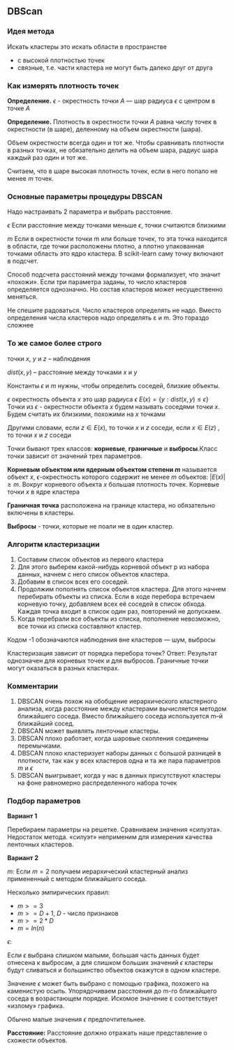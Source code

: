 ## DBScan

### Идея метода

Искать кластеры это искать области в пространстве

+ с высокой плотностью точек
+ связные, т.е. части кластера не могут быть далеко друг от друга

### Как измерять плотность точек

**Определение.** $\epsilon$ - окрестность точки $А$ — шар радиуса $\epsilon$ с центром в точке $А$

**Определение.** Плотность в окрестности точки $A$ равна числу точек в окрестности (в шаре), деленному на объем окрестности (шара).

Объем окрестности всегда один и тот же. Чтобы сравнивать плотности в разных точках, не обязательно делить на объем шара, радиус шара каждый раз один и тот же.

Считаем, что в шаре высокая плотность точек, если в него попало не менее $m$ точек.

### Основные параметры процедуры DBSCAN

Надо настраивать 2 параметра и выбрать расстояние.

$\epsilon$ Если расстояние между точками меньше $\epsilon$, точки считаются близкими

$m$ Если в окрестности точки m или больше точек, то эта точка находится в области, где точки расположены плотно, а плотно упакованная точками область это ядро кластера. В scikit-learn саму точку включают в подсчет.

Способ подсчета расстояний между точками формализует, что значит «похожи». Если три параметра заданы, то число кластеров определяется однозначно. Но состав кластеров может несущественно меняться.

Не спешите радоваться. Число кластеров определять не надо. Вместо определения числа кластеров надо определять ε и m. Это гораздо сложнее

### То же самое более строго 

точки $x$, $y$ и $z$ – наблюдения

$dist(x, y)$ – расстояние между точками $x$ и $y$

Константы $\epsilon$ и $m$ нужны, чтобы определить соседей, близкие объекты.

$\epsilon$ окрестность объекта $x$ это шар радиуса $\epsilon$ $E(x)=\left\{ y: dist(x , y) \leq \epsilon \right\}$
Точки из $\epsilon$ - окрестности объекта $x$ будем называть соседями точки $x$. Будем считать их близкими, похожими на $x$ точками

Другими словами, если $z \in E(x)$, то точки $x$ и $z$ соседи, если $x \in E(z)$ , то точки $x$ и $z$ соседи

Точки бывают трех классов: **корневые**, **граничные** и **выбросы**.Класс точки зависит от значений трех параметров.

**Корневым объектом или ядерным объектом степени $m$** называется объект $x$, $\epsilon$-окрестность которого содержит не менее $m$ объектов: $|E(x)| \geq m$.
Вокруг корневого объекта $x$ большая плотность точек. Корневые точки $x$ в ядре кластера

**Граничная точка** расположена на границе кластера, но обязательно включены в кластеры.

**Выбросы** - точки, которые не поали не в один кластер.

### Алгоритм кластеризации

1. Составим список объектов из первого кластера
2. Для этого выберем какой-нибудь корневой объект p из набора данных, начнем с него список объектов кластера.
3. Добавим в список всех его соседей.
4. Продолжим пополнять список объектов кластера. Для этого начнем перебирать объекты из списка. Если в ходе перебора встречаем корневую точку, добавляем всех её соседей в список обхода. Каждая точка входит в список один раз, повторений не допускаем.
5. Когда перебрали все объекты из списка, пополнение невозможно, все точки из списка составляют кластер.

Кодом -1 обозначаются наблюдения вне кластеров — шум, выбросы

Кластеризация зависит от порядка перебора точек?
Ответ: Результат однозначен для корневых точек и для выбросов. Граничные точки могут оказаться в разных кластерах.

### Комментарии

1. DBSCAN очень похож на обобщение иерархического кластерного анализа, когда расстояние между кластерами вычисляется методом ближайшего соседа. Вместо ближайшего соседа используется m–й ближайший сосед.
2. DBSCAN может выявлять ленточные кластеры.
3. DBSCAN плохо работает, когда шаровые скопления соединены перемычками.
4. DBSCAN плохо кластеризует наборы данных с большой разницей в плотности, так как у всех кластеров одна и та же пара параметров $m$ и $\epsilon$
5. DBSCAN выигрывает, когда у нас в данных присутствуют кластеры на фоне равномерно распределенного набора точек

### Подбор параметров

**Вариант 1**

Перебираем параметры на решетке. Сравниваем значения «силуэта». Недостаток метода. «силуэт» неприменим для измерения качества ленточных кластеров.

**Вариант 2**

$m$: Если $m = 2$ получаем иерархический кластерный анализ примененный с методом ближайшего соседа.

Несколько эмпирических правил:

+ $m >= 3$
+ $m >= D+1$, $D$ - число признаков
+ $m >= 2*D$
+ $m = ln(n)$

$\epsilon$:

Если $\epsilon$ выбрана слишком малыми, большая часть данных будет отнесена к выбросам, а для слишком больших значений $\epsilon$ кластеры будут сливаться и большинство объектов окажутся в одном кластере.

Значение $\epsilon$ может быть выбрано с помощью графика, похожего на каменистую осыпь. Упорядочиваем расстояния до m-го ближайшего соседа в возрастающем порядке. Искомое значение ε соответствует «излому» графика.

Обычно малые значения $\epsilon$ предпочтительнее.

**Расстояние:** Расстояние должно отражать наше представление о схожести объектов.